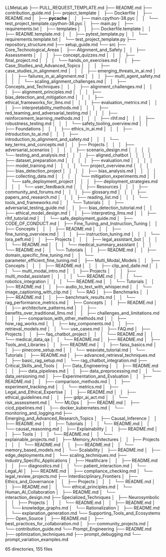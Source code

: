 LLMetaLab
├── PULL_REQUEST_TEMPLATE.md
├── README.md
├── contribution_guide.md
├── project_template
│   ├── Dockerfile
│   ├── README.md
│   ├── __pycache__
│   │   ├── main.cpython-38.pyc
│   │   └── test_project_template.cpython-38.pyc
│   ├── main.py
│   ├── requirements.txt
│   ├── templates
│   │   ├── Dockerfile.template
│   │   ├── README.template.md:
│   │   ├── pytest_template.py
│   │   └── requirements.template.txt
│   └── test_project_template.py
├── repository_structure.md
├── setup_guide.md
└── src
    ├── Core_Technological_Areas
    │   ├── Alignment_and_Safety
    │   │   ├── Assessments
    │   │   │   ├── concept_quizzes.md
    │   │   │   ├── final_project.md
    │   │   │   └── hands_on_exercises.md
    │   │   ├── Case_Studies_and_Advanced_Topics
    │   │   │   ├── case_studies_in_alignment.md
    │   │   │   ├── emerging_threats_in_ai.md
    │   │   │   ├── failures_in_ai_alignment.md
    │   │   │   ├── multi_agent_safety.md
    │   │   │   └── scaling_alignment_challenges.md
    │   │   ├── Concepts_and_Techniques
    │   │   │   ├── alignment_challenges.md
    │   │   │   ├── alignment_principles.md
    │   │   │   ├── bias_detection_and_mitigation.md
    │   │   │   ├── ethical_frameworks_for_llms.md
    │   │   │   ├── evaluation_metrics.md
    │   │   │   ├── interpretability_methods.md
    │   │   │   ├── red_teaming_and_adversarial_testing.md
    │   │   │   ├── reinforcement_learning_methods.md
    │   │   │   ├── rlhf.md
    │   │   │   ├── robustness_testing.md
    │   │   │   └── safety_tooling_overview.md
    │   │   ├── Foundations
    │   │   │   ├── ethics_in_ai.md
    │   │   │   ├── introduction_to_ai.md
    │   │   │   ├── introduction_to_alignment_and_safety.md
    │   │   │   └── key_terms_and_concepts.md
    │   │   ├── Projects
    │   │   │   ├── adversarial_scenarios
    │   │   │   │   ├── scenario_design.md
    │   │   │   │   └── testing_and_analysis.md
    │   │   │   ├── aligned_chatbot
    │   │   │   │   ├── dataset_preparation.md
    │   │   │   │   ├── evaluation.md
    │   │   │   │   ├── model_training.md
    │   │   │   │   └── project_overview.md
    │   │   │   ├── bias_detection_project
    │   │   │   │   ├── bias_analysis.md
    │   │   │   │   ├── collecting_data.md
    │   │   │   │   └── mitigation_experiments.md
    │   │   │   └── safe_deployment_project
    │   │   │       ├── deployment_strategies.md
    │   │   │       └── user_feedback.md
    │   │   ├── Resources
    │   │   │   ├── community_and_forums.md
    │   │   │   ├── glossary.md
    │   │   │   ├── papers_and_research.md
    │   │   │   ├── reading_list.md
    │   │   │   └── tools_and_frameworks.md
    │   │   └── Tutorials
    │   │       ├── adversarial_testing_guide.md
    │   │       ├── bias_detection_tutorial.md
    │   │       ├── ethical_model_design.md
    │   │       ├── interpreting_llms.md
    │   │       ├── rlhf_tutorial.md
    │   │       └── safe_deployment_guide.md
    │   ├── CODE_OF_CONDUCT.md
    │   ├── Fine_Tuning_and_Instruction_Tuning
    │   │   ├── Concepts
    │   │   │   ├── README.md
    │   │   │   ├── fine_tuning_overview.md
    │   │   │   ├── instruction_tuning.md
    │   │   │   └── lora_peft.md
    │   │   ├── Projects
    │   │   │   ├── legal_assistant_bot
    │   │   │   │   └── README.md
    │   │   │   └── medical_summary_assistant
    │   │   │       └── README.md
    │   │   └── Tutorials
    │   │       ├── README.md
    │   │       ├── domain_specific_fine_tuning.md
    │   │       └── parameter_efficient_fine_tuning.md
    │   ├── Multi_Modal_Models
    │   │   ├── Concepts
    │   │   │   ├── README.md
    │   │   │   ├── clip_and_dalle.md
    │   │   │   └── multi_modal_intro.md
    │   │   ├── Projects
    │   │   │   ├── multi_modal_assistant
    │   │   │   │   └── README.md
    │   │   │   └── robotics_integration
    │   │   │       └── README.md
    │   │   └── Tutorials
    │   │       ├── README.md
    │   │       ├── audio_to_text_with_whisper.md
    │   │       └── image_captioning_with_clip.md
    │   └── RAG
    │       ├── Benchmarks
    │       │   ├── README.md
    │       │   ├── benchmark_results.md
    │       │   └── rag_performance_metrics.md
    │       ├── Concepts
    │       │   ├── README.md
    │       │   ├── architecture_patterns.md
    │       │   ├── benefits_over_traditional_llms.md
    │       │   ├── challenges_and_limitations.md
    │       │   ├── comparison_with_other_methods.md
    │       │   ├── how_rag_works.md
    │       │   ├── key_components.md
    │       │   ├── retrieval_models.md
    │       │   └── use_cases.md
    │       ├── FAQ.md
    │       ├── Projects
    │       │   ├── faq_chatbot_project
    │       │   │   └── README.md
    │       │   └── medical_data_qa
    │       │       └── README.md
    │       ├── README.md
    │       ├── Tools_and_Libraries
    │       │   ├── README.md
    │       │   ├── faiss_basics.md
    │       │   ├── pinecone_setup.md
    │       │   └── weaviate_tutorial.md
    │       └── Tutorials
    │           ├── README.md
    │           ├── advanced_retrieval_techniques.md
    │           ├── basic_rag_setup.md
    │           └── rag_chatbot_integration.md
    ├── Critical_Skills_and_Tools
    │   ├── Data_Engineering
    │   │   ├── README.md
    │   │   ├── data_pipelines.md
    │   │   ├── data_preprocessing.md
    │   │   └── data_versioning.md
    │   ├── Experimentation_and_Evaluation
    │   │   ├── README.md
    │   │   ├── comparison_methods.md
    │   │   ├── experiment_tracking.md
    │   │   └── metrics.md
    │   ├── Legal_and_Ethical_Expertise
    │   │   ├── README.md
    │   │   ├── ethical_guidelines.md
    │   │   ├── gdpr_ai_act.md
    │   │   └── risk_assessment.md
    │   └── MLOps
    │       ├── README.md
    │       ├── cicd_pipelines.md
    │       ├── docker_kubernetes.md
    │       └── monitoring_and_logging.md
    ├── Emerging_and_Advanced_Research_Topics
    │   ├── Causal_Inference
    │   │   ├── README.md
    │   │   ├── Tutorials
    │   │   │   └── README.md
    │   │   └── causal_reasoning.md
    │   ├── Explainability
    │   │   ├── README.md
    │   │   ├── Tools
    │   │   │   └── README.md
    │   │   └── explainable_projects.md
    │   ├── Memory_Architectures
    │   │   ├── Projects
    │   │   │   └── README.md
    │   │   ├── README.md
    │   │   └── memory_based_models.md
    │   └── Scalability
    │       ├── README.md
    │       ├── edge_deployments.md
    │       └── scaling_techniques.md
    ├── Industry_Specific_Applications
    │   ├── Healthcare
    │   │   ├── README.md
    │   │   ├── diagnostics.md
    │   │   └── patient_interaction.md
    │   └── Legal_AI
    │       ├── README.md
    │       ├── compliance_checking.md
    │       └── legal_review_projects.md
    ├── Interdisciplinary_Frontiers
    │   ├── Ethics_and_Governance
    │   │   ├── Projects
    │   │   │   └── README.md
    │   │   ├── README.md
    │   │   └── ethical_principles.md
    │   └── Human_AI_Collaboration
    │       ├── README.md
    │       └── interaction_design.md
    ├── Specialized_Techniques
    │   ├── Neurosymbolic
    │   │   ├── Projects
    │   │   │   └── README.md
    │   │   ├── README.md
    │   │   └── knowledge_graphs.md
    │   └── Rationalization
    │       ├── README.md
    │       └── explanation_generation.md
    └── Supporting_Tools_and_Ecosystems
        ├── Open_Source
        │   ├── README.md
        │   ├── best_practices_for_collaboration.md
        │   ├── community_projects.md
        │   └── contribution_guide.md
        └── Prompt_Engineering
            ├── README.md
            ├── optimization_techniques.md
            ├── prompt_debugging.md
            └── prompt_variation_examples.md

65 directories, 155 files

